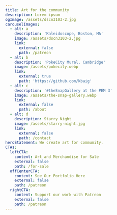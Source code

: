 ```yaml
---
title: Art for the community
description: Lorem ipsum
ogImage: /assets/dscn3103-2.jpg
carouselImages:
  - alt: a
    description: 'Kaleidoscope, Boston, MA'
    image: /assets/dscn3103-2.jpg
    link:
      external: false
      path: /patreon
  - alt: b
    description: 'PokeCity Mural, Cambridge'
    image: /assets/pokecity.webp
    link:
      external: true
      path: 'https://github.com/kbaig'
  - alt: c
    description: '#theSnapGallery at the PEM 3'
    image: /assets/the-snap-gallery.webp
    link:
      external: false
      path: /about
  - alt: d
    description: Starry Night
    image: /assets/starry-night.jpg
    link:
      external: false
      path: /contact
heroStatement: We create art for community.
CTAs:
  leftCTA:
    content: Art and Merchandise for Sale
    external: false
    path: /for-sale
  offCenterCTA:
    content: See Our Portfolio Here
    external: false
    path: /patreon
  rightCTA:
    content: Support our work with Patreon
    external: false
    path: /patreon
---
```


